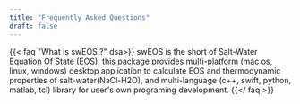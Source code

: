 ```yaml
---
title: "Frequently Asked Questions"
draft: false
---
```


{{< faq "What is swEOS ?" dsa>}}
swEOS is the short of Salt-Water Equation Of State (EOS), this package provides multi-platform (mac os, linux, windows) desktop application to calculate EOS and thermodynamic properties of salt-water(NaCl-H2O), and multi-language (c++, swift, python, matlab, tcl) library for user's own programing development.
{{</ faq >}}


